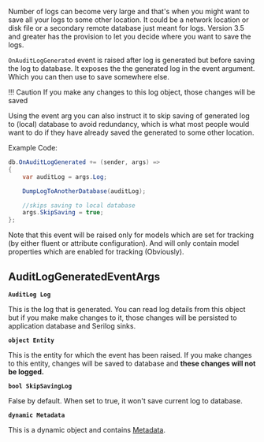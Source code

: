 Number of logs can become very large and that's when you might want to save all your logs to some other location. It could be a network location or disk file or a secondary remote database just meant for logs. Version 3.5 and greater has the provision to let you decide where you want to save the logs.

`OnAuditLogGenerated` event is raised after log is generated but before saving the log to database. It exposes the the generated log in the event argument. Which you can then use to save somewhere else.

!!! Caution
     If you make any changes to this log object, those changes will be saved

Using the event arg you can also instruct it to skip saving of generated log to (local) database to avoid redundancy, which is what most people would want to do if they have already saved the generated to some other location. 

Example Code:

```c#
db.OnAuditLogGenerated += (sender, args) =>
{
    var auditLog = args.Log;

    DumpLogToAnotherDatabase(auditLog);

    //skips saving to local database
    args.SkipSaving = true;
};
```

Note that this event will be raised only for models which are set for tracking (by either fluent or attribute configuration). And will only contain model properties which are enabled for tracking (Obviously).


## AuditLogGeneratedEventArgs

**`AuditLog Log`**

This is the log that is generated. You can read log details from this object but if you make make changes to it, those changes will be persisted to application database and Serilog sinks.

**`object Entity`**

This is the entity for which the event has been raised. If you make changes to this entity, changes will be saved to database and **these changes will not be logged.**

**`bool SkipSavingLog`**

False by default. When set to true, it won't save current log to database. 

**`dynamic Metadata`**

This is a dynamic object and contains [Metadata](/metadata).